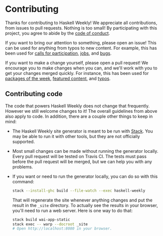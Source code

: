 # Contributing

Thanks for contributing to Haskell Weekly! We appreciate all contributions,
from issues to pull requests. Nothing is too small! By participating with this
project, you agree to abide by the [code of conduct][].

If you want to bring our attention to something, please open an issue! This can
be used for anything from typos to new content. For example, this has been used
for [calls for participation][], [jobs][], and [bugs][].

If you want to make a change yourself, please open a pull request! We encourage
you to make changes when you can, and we'll work with you to get your changes
merged quickly. For instance, this has been used for [packages of the week][],
[featured content][], and [typos][].

## Contributing code

The code that powers Haskell Weekly does not change that frequently. However we
still welcome changes to it! The overall guidelines from above also apply to
code. In addition, there are a couple other things to keep in mind:

-   The Haskell Weekly site generator is meant to be run with [Stack][]. You
    may be able to run it with other tools, but they are not officially
    supported.

-   Most small changes can be made without running the generator locally. Every
    pull request will be tested on Travis CI. The tests must pass before the
    pull request will be merged, but we can help you with any problems.

-   If you want or need to run the generator locally, you can do so with this
    command:

    ``` sh
    stack --install-ghc build --file-watch --exec haskell-weekly
    ```

    That will regenerate the site whenever anything changes and put the result
    in the `_site` directory. To actually see the results in your browser,
    you'll need to run a web server. Here is one way to do that:

    ``` sh
    stack build wai-app-static
    stack exec -- warp --docroot _site
    # Open http://localhost:8080 in your browser.
    ```

[code of conduct]: ./CODE_OF_CONDUCT.markdown
[calls for participation]: https://github.com/haskellweekly/haskellweekly.github.io/issues/138
[jobs]: https://github.com/haskellweekly/haskellweekly.github.io/issues/136
[bugs]: https://github.com/haskellweekly/haskellweekly.github.io/issues/62
[packages of the week]: https://github.com/haskellweekly/haskellweekly.github.io/issues/159
[featured content]: https://github.com/haskellweekly/haskellweekly.github.io/issues/148
[typos]: https://github.com/haskellweekly/haskellweekly.github.io/issues/145
[Stack]: https://docs.haskellstack.org/en/stable/README/
